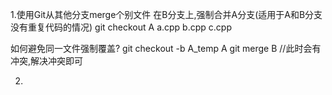 1.使用Git从其他分支merge个别文件
在B分支上,强制合并A分支(适用于A和B分支没有重复代码的情况)
git checkout A a.cpp b.cpp c.cpp

如何避免同一文件强制覆盖?
git checkout -b A_temp A
git merge B //此时会有冲突,解决冲突即可

2.